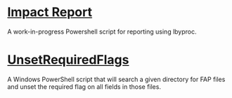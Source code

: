 # [Impact Report](https://github.com/calittle/documaker/tree/master/library-management/ImpactReport)
A work-in-progress Powershell script for reporting using lbyproc.

# [UnsetRequiredFlags](https://github.com/calittle/documaker/tree/master/library-management/UnsetRequiredFlags)
 A Windows PowerShell script that will search a given directory for FAP files and unset the required flag on all fields in those files.
